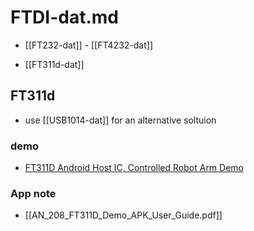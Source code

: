 
# FTDI-dat.md

- [[FT232-dat]] - [[FT4232-dat]]

- [[FT311d-dat]]


## FT311d 

- use [[USB1014-dat]] for an alternative soltuion

### demo 

- [FT311D Android Host IC, Controlled Robot Arm Demo](https://www.youtube.com/watch?v=w9sEITQuTwA)

### App note 

- [[AN_208_FT311D_Demo_APK_User_Guide.pdf]]